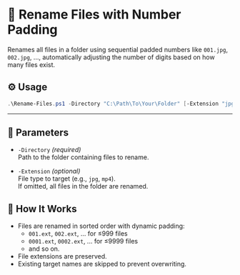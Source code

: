 
# 🔢 Rename Files with Number Padding

Renames all files in a folder using sequential padded numbers like `001.jpg`, `002.jpg`, ..., automatically adjusting the number of digits based on how many files exist.

## ⚙️ Usage

```powershell
.\Rename-Files.ps1 -Directory "C:\Path\To\Your\Folder" [-Extension "jpg"]
```
---

## 🧾 Parameters

- `-Directory` *(required)*  
  Path to the folder containing files to rename.

- `-Extension` *(optional)*  
  File type to target (e.g., `jpg`, `mp4`).  
  If omitted, all files in the folder are renamed.

## 🧠 How It Works

- Files are renamed in sorted order with dynamic padding:
  - `001.ext`, `002.ext`, ... for ≤999 files  
  - `0001.ext`, `0002.ext`, ... for ≤9999 files  
  - and so on.
- File extensions are preserved.
- Existing target names are skipped to prevent overwriting.

